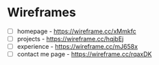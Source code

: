 # Wireframes

- [ ] homepage - https://wireframe.cc/xMmkfc
- [ ] projects - https://wireframe.cc/hqjbEj
- [ ] experience - https://wireframe.cc/mJ658x
- [ ] contact me page - https://wireframe.cc/rqaxDK
